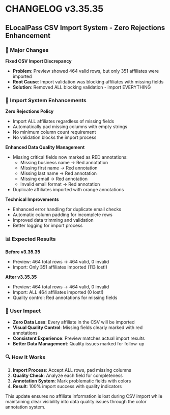 # CHANGELOG v3.35.35

## ELocalPass CSV Import System - Zero Rejections Enhancement

### 🚀 Major Changes

**Fixed CSV Import Discrepancy**
- **Problem**: Preview showed 464 valid rows, but only 351 affiliates were imported
- **Root Cause**: Import validation was blocking affiliates with missing fields
- **Solution**: Removed ALL blocking validation - import EVERYTHING

### 🔧 Import System Enhancements

**Zero Rejections Policy**
- Import ALL affiliates regardless of missing fields
- Automatically pad missing columns with empty strings
- No minimum column count requirement
- No validation blocks the import process

**Enhanced Data Quality Management**
- Missing critical fields now marked as RED annotations:
  * Missing business name → Red annotation
  * Missing first name → Red annotation  
  * Missing last name → Red annotation
  * Missing email → Red annotation
  * Invalid email format → Red annotation
- Duplicate affiliates imported with orange annotations

**Technical Improvements**
- Enhanced error handling for duplicate email checks
- Automatic column padding for incomplete rows
- Improved data trimming and validation
- Better logging for import process

### 📊 Expected Results

**Before v3.35.35**
- Preview: 464 total rows → 464 valid, 0 invalid
- Import: Only 351 affiliates imported (113 lost!)

**After v3.35.35**
- Preview: 464 total rows → 464 valid, 0 invalid
- Import: ALL 464 affiliates imported (0 lost!)
- Quality control: Red annotations for missing fields

### 🎯 User Impact

- **Zero Data Loss**: Every affiliate in the CSV will be imported
- **Visual Quality Control**: Missing fields clearly marked with red annotations
- **Consistent Experience**: Preview matches actual import results
- **Better Data Management**: Quality issues marked for follow-up

### 🔍 How It Works

1. **Import Process**: Accept ALL rows, pad missing columns
2. **Quality Check**: Analyze each field for completeness
3. **Annotation System**: Mark problematic fields with colors
4. **Result**: 100% import success with quality indicators

This update ensures no affiliate information is lost during CSV import while maintaining clear visibility into data quality issues through the color annotation system. 